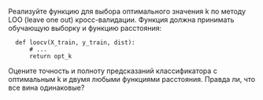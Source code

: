 
Реализуйте функцию для выбора оптимального значения k по методу
LOO (leave one out) кросс-валидации. Функция должна принимать обучающую выборку
и функцию расстояния:
      
      def loocv(X_train, y_train, dist):
          # ...
          return opt_k

Оцените точность и полноту предсказаний классификатора с
оптимальным k и двумя любыми функциями расстояния. Правда ли, что все вина
одинаковые?
